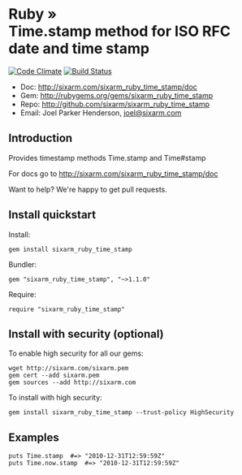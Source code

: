 # Ruby » <br> Time.stamp method for ISO RFC date and time stamp

[![Code Climate](https://codeclimate.com/github/SixArm/sixarm_ruby_time_stamp.png)](https://codeclimate.com/github/SixArm/sixarm_ruby_time_stamp)
[![Build Status](https://travis-ci.org/SixArm/sixarm_ruby_time_stamp.png)](https://travis-ci.org/SixArm/sixarm_ruby_time_stamp)

* Doc: <http://sixarm.com/sixarm_ruby_time_stamp/doc>
* Gem: <http://rubygems.org/gems/sixarm_ruby_time_stamp>
* Repo: <http://github.com/sixarm/sixarm_ruby_time_stamp>
* Email: Joel Parker Henderson, <joel@sixarm.com>

## Introduction

Provides timestamp methods Time.stamp and Time#stamp

For docs go to <http://sixarm.com/sixarm_ruby_time_stamp/doc>

Want to help? We're happy to get pull requests.


## Install quickstart

Install:

    gem install sixarm_ruby_time_stamp

Bundler:

    gem "sixarm_ruby_time_stamp", "~>1.1.0"

Require:

    require "sixarm_ruby_time_stamp"


## Install with security (optional)

To enable high security	for all	our gems:

    wget http://sixarm.com/sixarm.pem
    gem cert --add sixarm.pem
    gem sources --add http://sixarm.com

To install with high security:

    gem install sixarm_ruby_time_stamp --trust-policy HighSecurity


## Examples

    puts Time.stamp  #=> "2010-12-31T12:59:59Z"
    puts Time.now.stamp  #=> "2010-12-31T12:59:59Z"
